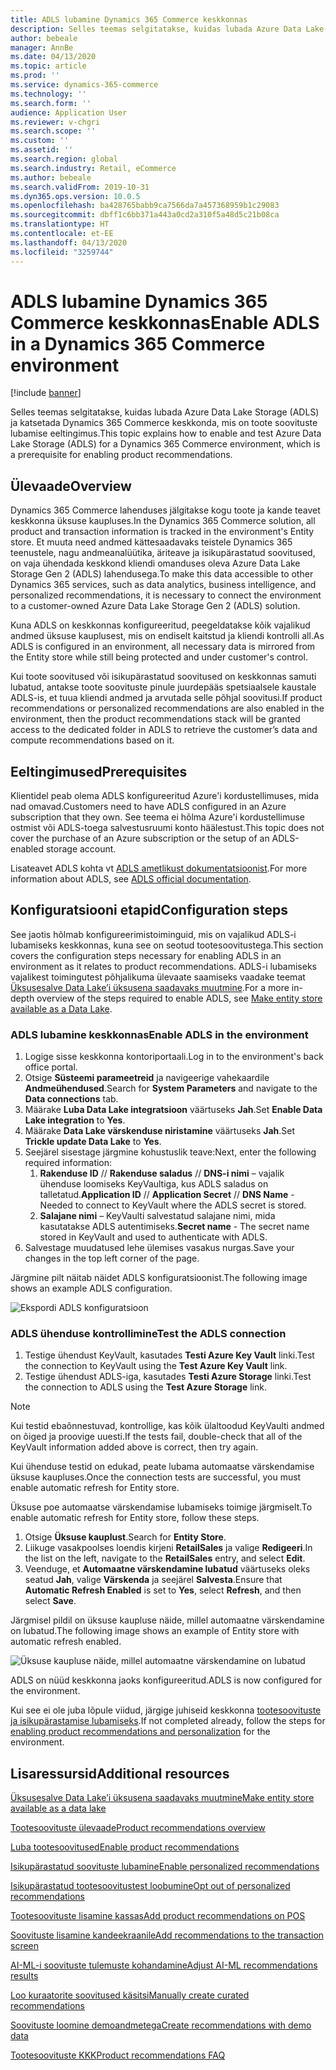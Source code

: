 ```yaml
---
title: ADLS lubamine Dynamics 365 Commerce keskkonnas
description: Selles teemas selgitatakse, kuidas lubada Azure Data Lake Storage (ADLS) ja katsetada Dynamics 365 Commerce keskkonda, mis on toote soovituste lubamise eeltingimus.
author: bebeale
manager: AnnBe
ms.date: 04/13/2020
ms.topic: article
ms.prod: ''
ms.service: dynamics-365-commerce
ms.technology: ''
ms.search.form: ''
audience: Application User
ms.reviewer: v-chgri
ms.search.scope: ''
ms.custom: ''
ms.assetid: ''
ms.search.region: global
ms.search.industry: Retail, eCommerce
ms.author: bebeale
ms.search.validFrom: 2019-10-31
ms.dyn365.ops.version: 10.0.5
ms.openlocfilehash: ba428765babb9ca7566da7a457368959b1c29083
ms.sourcegitcommit: dbff1c6bb371a443a0cd2a310f5a48d5c21b08ca
ms.translationtype: HT
ms.contentlocale: et-EE
ms.lasthandoff: 04/13/2020
ms.locfileid: "3259744"
---
```

# <a name="enable-adls-in-a-dynamics-365-commerce-environment"></a><span data-ttu-id="175ef-103">ADLS lubamine Dynamics 365 Commerce keskkonnas</span><span class="sxs-lookup"><span data-stu-id="175ef-103">Enable ADLS in a Dynamics 365 Commerce environment</span></span>

[!include [banner](includes/banner.md)]

<span data-ttu-id="175ef-104">Selles teemas selgitatakse, kuidas lubada Azure Data Lake Storage (ADLS) ja katsetada Dynamics 365 Commerce keskkonda, mis on toote soovituste lubamise eeltingimus.</span><span class="sxs-lookup"><span data-stu-id="175ef-104">This topic explains how to enable and test Azure Data Lake Storage (ADLS) for a Dynamics 365 Commerce environment, which is a prerequisite for enabling product recommendations.</span></span>

## <a name="overview"></a><span data-ttu-id="175ef-105">Ülevaade</span><span class="sxs-lookup"><span data-stu-id="175ef-105">Overview</span></span>

<span data-ttu-id="175ef-106">Dynamics 365 Commerce lahenduses jälgitakse kogu toote ja kande teavet keskkonna üksuse kaupluses.</span><span class="sxs-lookup"><span data-stu-id="175ef-106">In the Dynamics 365 Commerce solution, all product and transaction information is tracked in the environment's Entity store.</span></span> <span data-ttu-id="175ef-107">Et muuta need andmed kättesaadavaks teistele Dynamics 365 teenustele, nagu andmeanalüütika, äriteave ja isikupärastatud soovitused, on vaja ühendada keskkond kliendi omanduses oleva Azure Data Lake Storage Gen 2 (ADLS) lahendusega.</span><span class="sxs-lookup"><span data-stu-id="175ef-107">To make this data accessible to other Dynamics 365 services, such as data analytics, business intelligence, and personalized recommendations, it is necessary to connect the environment to a customer-owned Azure Data Lake Storage Gen 2 (ADLS) solution.</span></span>

<span data-ttu-id="175ef-108">Kuna ADLS on keskkonnas konfigureeritud, peegeldatakse kõik vajalikud andmed üksuse kauplusest, mis on endiselt kaitstud ja kliendi kontrolli all.</span><span class="sxs-lookup"><span data-stu-id="175ef-108">As ADLS is configured in an environment, all necessary data is mirrored from the Entity store while still being protected and under customer's control.</span></span>

<span data-ttu-id="175ef-109">Kui toote soovitused või isikupärastatud soovitused on keskkonnas samuti lubatud, antakse toote soovituste pinule juurdepääs spetsiaalsele kaustale ADLS-is, et tuua kliendi andmed ja arvutada selle põhjal soovitusi.</span><span class="sxs-lookup"><span data-stu-id="175ef-109">If product recommendations or personalized recommendations are also enabled in the environment, then the product recommendations stack will be granted access to the dedicated folder in ADLS to retrieve the customer’s data and compute recommendations based on it.</span></span>

## <a name="prerequisites"></a><span data-ttu-id="175ef-110">Eeltingimused</span><span class="sxs-lookup"><span data-stu-id="175ef-110">Prerequisites</span></span>

<span data-ttu-id="175ef-111">Klientidel peab olema ADLS konfigureeritud Azure'i kordustellimuses, mida nad omavad.</span><span class="sxs-lookup"><span data-stu-id="175ef-111">Customers need to have ADLS configured in an Azure subscription that they own.</span></span> <span data-ttu-id="175ef-112">See teema ei hõlma Azure'i kordustellimuse ostmist või ADLS-toega salvestusruumi konto häälestust.</span><span class="sxs-lookup"><span data-stu-id="175ef-112">This topic does not cover the purchase of an Azure subscription or the setup of an ADLS-enabled storage account.</span></span>

<span data-ttu-id="175ef-113">Lisateavet ADLS kohta vt [ADLS ametlikust dokumentatsioonist](https://azure.microsoft.com/pricing/details/storage/data-lake).</span><span class="sxs-lookup"><span data-stu-id="175ef-113">For more information about ADLS, see [ADLS official documentation](https://azure.microsoft.com/pricing/details/storage/data-lake).</span></span>
  
## <a name="configuration-steps"></a><span data-ttu-id="175ef-114">Konfiguratsiooni etapid</span><span class="sxs-lookup"><span data-stu-id="175ef-114">Configuration steps</span></span>

<span data-ttu-id="175ef-115">See jaotis hõlmab konfigureerimistoiminguid, mis on vajalikud ADLS-i lubamiseks keskkonnas, kuna see on seotud tootesoovitustega.</span><span class="sxs-lookup"><span data-stu-id="175ef-115">This section covers the configuration steps necessary for enabling ADLS in an environment as it relates to product recommendations.</span></span>
<span data-ttu-id="175ef-116">ADLS-i lubamiseks vajalikest toimingutest põhjalikuma ülevaate saamiseks vaadake teemat [Üksusesalve Data Lake’i üksusena saadavaks muutmine](../fin-ops-core/dev-itpro/data-entities/entity-store-data-lake.md).</span><span class="sxs-lookup"><span data-stu-id="175ef-116">For a more in-depth overview of the steps required to enable ADLS, see [Make entity store available as a Data Lake](../fin-ops-core/dev-itpro/data-entities/entity-store-data-lake.md).</span></span>

### <a name="enable-adls-in-the-environment"></a><span data-ttu-id="175ef-117">ADLS lubamine keskkonnas</span><span class="sxs-lookup"><span data-stu-id="175ef-117">Enable ADLS in the environment</span></span>

1. <span data-ttu-id="175ef-118">Logige sisse keskkonna kontoriportaali.</span><span class="sxs-lookup"><span data-stu-id="175ef-118">Log in to the environment's back office portal.</span></span>
1. <span data-ttu-id="175ef-119">Otsige **Süsteemi parameetreid** ja navigeerige vahekaardile **Andmeühendused**.</span><span class="sxs-lookup"><span data-stu-id="175ef-119">Search for **System Parameters** and navigate to the **Data connections** tab.</span></span> 
1. <span data-ttu-id="175ef-120">Määrake **Luba Data Lake integratsioon** väärtuseks **Jah**.</span><span class="sxs-lookup"><span data-stu-id="175ef-120">Set **Enable Data Lake integration** to **Yes**.</span></span>
1. <span data-ttu-id="175ef-121">Määrake **Data Lake värskenduse niristamine** väärtuseks **Jah**.</span><span class="sxs-lookup"><span data-stu-id="175ef-121">Set **Trickle update Data Lake** to **Yes**.</span></span>
1. <span data-ttu-id="175ef-122">Seejärel sisestage järgmine kohustuslik teave:</span><span class="sxs-lookup"><span data-stu-id="175ef-122">Next, enter the following required information:</span></span>
    1. <span data-ttu-id="175ef-123">**Rakenduse ID** // **Rakenduse saladus** // **DNS-i nimi** – vajalik ühenduse loomiseks KeyVaultiga, kus ADLS saladus on talletatud.</span><span class="sxs-lookup"><span data-stu-id="175ef-123">**Application ID** // **Application Secret** // **DNS Name** - Needed to connect to KeyVault where the ADLS secret is stored.</span></span>
    1. <span data-ttu-id="175ef-124">**Salajane nimi** – KeyVaulti salvestatud salajane nimi, mida kasutatakse ADLS autentimiseks.</span><span class="sxs-lookup"><span data-stu-id="175ef-124">**Secret name** - The secret name stored in KeyVault and used to authenticate with ADLS.</span></span>
1. <span data-ttu-id="175ef-125">Salvestage muudatused lehe ülemises vasakus nurgas.</span><span class="sxs-lookup"><span data-stu-id="175ef-125">Save your changes in the top left corner of the page.</span></span>

<span data-ttu-id="175ef-126">Järgmine pilt näitab näidet ADLS konfiguratsioonist.</span><span class="sxs-lookup"><span data-stu-id="175ef-126">The following image shows an example ADLS configuration.</span></span>

![Ekspordi ADLS konfiguratsioon](./media/exampleADLSConfig1.png)

### <a name="test-the-adls-connection"></a><span data-ttu-id="175ef-128">ADLS ühenduse kontrollimine</span><span class="sxs-lookup"><span data-stu-id="175ef-128">Test the ADLS connection</span></span>

1. <span data-ttu-id="175ef-129">Testige ühendust KeyVault, kasutades **Testi Azure Key Vault** linki.</span><span class="sxs-lookup"><span data-stu-id="175ef-129">Test the connection to KeyVault using the **Test Azure Key Vault** link.</span></span>
1. <span data-ttu-id="175ef-130">Testige ühendust ADLS-iga, kasutades **Testi Azure Storage** linki.</span><span class="sxs-lookup"><span data-stu-id="175ef-130">Test the connection to ADLS using the **Test Azure Storage** link.</span></span>

> [!NOTE]
> <span data-ttu-id="175ef-131">Kui testid ebaõnnestuvad, kontrollige, kas kõik ülaltoodud KeyVaulti andmed on õiged ja proovige uuesti.</span><span class="sxs-lookup"><span data-stu-id="175ef-131">If the tests fail, double-check that all of the KeyVault information added above is correct, then try again.</span></span>

<span data-ttu-id="175ef-132">Kui ühenduse testid on edukad, peate lubama automaatse värskendamise üksuse kaupluses.</span><span class="sxs-lookup"><span data-stu-id="175ef-132">Once the connection tests are successful, you must enable automatic refresh for Entity store.</span></span>

<span data-ttu-id="175ef-133">Üksuse poe automaatse värskendamise lubamiseks toimige järgmiselt.</span><span class="sxs-lookup"><span data-stu-id="175ef-133">To enable automatic refresh for Entity store, follow these steps.</span></span>

1. <span data-ttu-id="175ef-134">Otsige **Üksuse kauplust**.</span><span class="sxs-lookup"><span data-stu-id="175ef-134">Search for **Entity Store**.</span></span>
1. <span data-ttu-id="175ef-135">Liikuge vasakpoolses loendis kirjeni **RetailSales** ja valige **Redigeeri**.</span><span class="sxs-lookup"><span data-stu-id="175ef-135">In the list on the left, navigate to the **RetailSales** entry, and select **Edit**.</span></span>
1. <span data-ttu-id="175ef-136">Veenduge, et **Automaatne värskendamine lubatud** väärtuseks oleks seatud **Jah**, valige **Värskenda** ja seejärel **Salvesta**.</span><span class="sxs-lookup"><span data-stu-id="175ef-136">Ensure that **Automatic Refresh Enabled** is set to **Yes**, select **Refresh**, and then select **Save**.</span></span>

<span data-ttu-id="175ef-137">Järgmisel pildil on üksuse kaupluse näide, millel automaatne värskendamine on lubatud.</span><span class="sxs-lookup"><span data-stu-id="175ef-137">The following image shows an example of Entity store with automatic refresh enabled.</span></span>

![Üksuse kaupluse näide, millel automaatne värskendamine on lubatud](./media/exampleADLSConfig2.png)

<span data-ttu-id="175ef-139">ADLS on nüüd keskkonna jaoks konfigureeritud.</span><span class="sxs-lookup"><span data-stu-id="175ef-139">ADLS is now configured for the environment.</span></span> 

<span data-ttu-id="175ef-140">Kui see ei ole juba lõpule viidud, järgige juhiseid keskkonna [tootesoovituste ja isikupärastamise lubamiseks](enable-product-recommendations.md).</span><span class="sxs-lookup"><span data-stu-id="175ef-140">If not completed already, follow the steps for [enabling product recommendations and personalization](enable-product-recommendations.md) for the environment.</span></span>

## <a name="additional-resources"></a><span data-ttu-id="175ef-141">Lisaressursid</span><span class="sxs-lookup"><span data-stu-id="175ef-141">Additional resources</span></span>

[<span data-ttu-id="175ef-142">Üksusesalve Data Lake’i üksusena saadavaks muutmine</span><span class="sxs-lookup"><span data-stu-id="175ef-142">Make entity store available as a data lake</span></span>](../fin-ops-core/dev-itpro/data-entities/entity-store-data-lake.md)

[<span data-ttu-id="175ef-143">Tootesoovituste ülevaade</span><span class="sxs-lookup"><span data-stu-id="175ef-143">Product recommendations overview</span></span>](product-recommendations.md)

[<span data-ttu-id="175ef-144">Luba tootesoovitused</span><span class="sxs-lookup"><span data-stu-id="175ef-144">Enable product recommendations</span></span>](enable-product-recommendations.md)

[<span data-ttu-id="175ef-145">Isikupärastatud soovituste lubamine</span><span class="sxs-lookup"><span data-stu-id="175ef-145">Enable personalized recommendations</span></span>](personalized-recommendations.md)

[<span data-ttu-id="175ef-146">Isikupärastatud tootesoovitustest loobumine</span><span class="sxs-lookup"><span data-stu-id="175ef-146">Opt out of personalized recommendations</span></span>](personalization-gdpr.md)

[<span data-ttu-id="175ef-147">Tootesoovituste lisamine kassas</span><span class="sxs-lookup"><span data-stu-id="175ef-147">Add product recommendations on POS</span></span>](product.md)

[<span data-ttu-id="175ef-148">Soovituste lisamine kandeekraanile</span><span class="sxs-lookup"><span data-stu-id="175ef-148">Add recommendations to the transaction screen</span></span>](add-recommendations-control-pos-screen.md)

[<span data-ttu-id="175ef-149">AI-ML-i soovituste tulemuste kohandamine</span><span class="sxs-lookup"><span data-stu-id="175ef-149">Adjust AI-ML recommendations results</span></span>](modify-product-recommendation-results.md)

[<span data-ttu-id="175ef-150">Loo kuraatorite soovitused käsitsi</span><span class="sxs-lookup"><span data-stu-id="175ef-150">Manually create curated recommendations</span></span>](create-editorial-recommendation-lists.md)

[<span data-ttu-id="175ef-151">Soovituste loomine demoandmetega</span><span class="sxs-lookup"><span data-stu-id="175ef-151">Create recommendations with demo data</span></span>](product-recommendations-demo-data.md)

[<span data-ttu-id="175ef-152">Tootesoovituste KKK</span><span class="sxs-lookup"><span data-stu-id="175ef-152">Product recommendations FAQ</span></span>](faq-recommendations.md)

